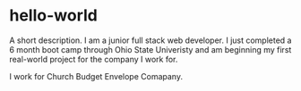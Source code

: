 # hello-world
A short description.
I am a junior full stack web developer. I just completed a 6 month boot camp through Ohio State Univeristy and am beginning my first real-world project for the company I work for.

I work for Church Budget Envelope Comapany.